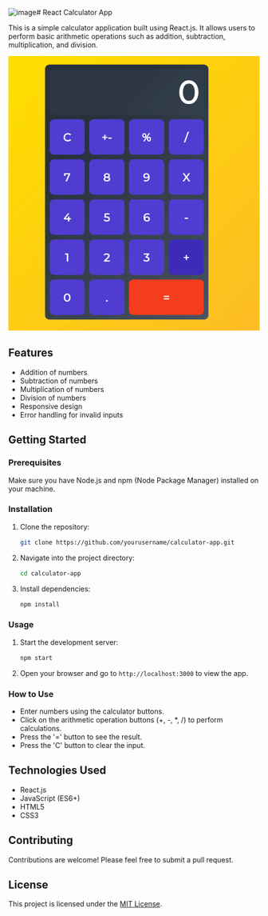![image](https://github.com/hemantsinghawgp/calculator/assets/16399580/e11d48c0-b6ae-4981-b916-efda5e41e8ec)# React Calculator App

This is a simple calculator application built using React.js. It allows users to perform basic arithmetic operations such as addition, subtraction, multiplication, and division.

![Calculator-screenshot](image.png)

## Features

- Addition of numbers
- Subtraction of numbers
- Multiplication of numbers
- Division of numbers
- Responsive design
- Error handling for invalid inputs

## Getting Started

### Prerequisites

Make sure you have Node.js and npm (Node Package Manager) installed on your machine.

### Installation

1. Clone the repository:

    ```bash
    git clone https://github.com/yourusername/calculator-app.git
    ```

2. Navigate into the project directory:

    ```bash
    cd calculator-app
    ```

3. Install dependencies:

    ```bash
    npm install
    ```

### Usage

1. Start the development server:

    ```bash
    npm start
    ```

2. Open your browser and go to `http://localhost:3000` to view the app.

### How to Use

- Enter numbers using the calculator buttons.
- Click on the arithmetic operation buttons (+, -, *, /) to perform calculations.
- Press the '=' button to see the result.
- Press the 'C' button to clear the input.

## Technologies Used

- React.js
- JavaScript (ES6+)
- HTML5
- CSS3

## Contributing

Contributions are welcome! Please feel free to submit a pull request.

## License

This project is licensed under the [MIT License](LICENSE).
